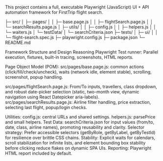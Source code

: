 This project contains a full, executable Playwright (JavaScript) UI + API automation framework for FirstTrip flight search.

├─ src/
│  ├─ pages/
│  │  ├─ base.page.js
│  │  ├─ flightSearch.page.js
│  │  └─ searchResults.page.js
│  ├─ utils/
│  │  ├─ config.js
│  │  ├─ helpers.js
│  │  └─ waiters.js
│  └─ testData/
│     └─ searchCriteria.json
├─ tests/
│  ├─ ui/
│  │  └─ flight-search.spec.js
├─ playwright.config.js
├─ package.json
└─ README.md


Framework Structure and Design Reasoning
Playwright Test runner:
Parallel execution, fixtures, built-in tracing, screenshots, HTML reports.

Page Object Model (POM):
src/pages/base.page.js: common actions (click/fill/check/uncheck), waits (network idle, element stable), scrolling, screenshot, popup handling.

src/pages/flightSearch.page.js: From/To inputs, travellers, class dropdown, and robust date-picker selection (static, two-month view, dynamic navigation using React Datepicker aria-labels).
src/pages/searchResults.page.js: Airline filter handling, price extraction, selecting last flight, popup/login checks.

Utilities:
config.js: central URLs and shared settings.
helpers.js: parsePrice and small helpers.
Test Data:
searchCriteria.json for input values (from/to, date, class, airline names), promoting reusability and clarity.
Selector strategy:
Prefer accessible selectors (getByRole, getByLabel, getByTestId) for resilience over brittle CSS chains.
Stability:
Explicit waits for calendars, scroll stabilization for infinite lists, and element bounding box stability before clicking reduce flakes on dynamic SPA UIs.
Reporting:
Playwright HTML report included by default.
